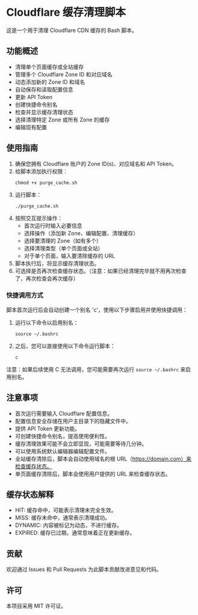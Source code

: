 # Cloudflare 缓存清理脚本

这是一个用于清理 Cloudflare CDN 缓存的 Bash 脚本。

## 功能概述

- 清理单个页面缓存或全站缓存
- 管理多个 Cloudflare Zone ID 和对应域名
- 动态添加新的 Zone ID 和域名
- 自动保存和读取配置信息
- 更新 API Token
- 创建快捷命令别名
- 检查并显示缓存清理状态
- 选择清理特定 Zone 或所有 Zone 的缓存
- 编辑现有配置

## 使用指南

1. 确保您拥有 Cloudflare 账户的 Zone ID(s)、对应域名和 API Token。
2. 给脚本添加执行权限：
   ```
   chmod +x purge_cache.sh
   ```
3. 运行脚本：
   ```
   ./purge_cache.sh
   ```
4. 按照交互提示操作：
   - 首次运行时输入必要信息
   - 选择操作（添加新 Zone、编辑配置、清理缓存）
   - 选择要清理的 Zone（如有多个）
   - 选择清理类型（单个页面或全站）
   - 对于单个页面，输入要清除缓存的 URL
5. 脚本执行后，将显示缓存清理状态。
6. 可选择是否再次检查缓存状态。（注意：如果已经清理完毕就不用再次检查了，再次检查会再次缓存）

### 快捷调用方式

脚本首次运行后会自动创建一个别名 'c'，使用以下步骤启用并使用快捷调用：

1. 运行以下命令以启用别名：
   ```
   source ~/.bashrc
   ```
2. 之后，您可以直接使用以下命令运行脚本：
   ```
   c
   ```

注意：如果后续使用 C 无法调用，您可能需要再次运行 `source ~/.bashrc` 来启用别名。

## 注意事项

- 首次运行需要输入 Cloudflare 配置信息。
- 配置信息安全存储在用户主目录下的隐藏文件中。
- 提供 API Token 更新功能。
- 可创建快捷命令别名，提高使用便利性。
- 缓存清理效果可能不会立即显现，可能需要等待几分钟。
- 可以使用系统默认编辑器编辑配置文件。
- 全站缓存清除后，脚本会自动使用域名的根 URL（https://domain.com）来检查缓存状态。
- 单页面缓存清除后，脚本会使用用户提供的 URL 来检查缓存状态。

## 缓存状态解释

- HIT: 缓存命中，可能表示清理未完全生效。
- MISS: 缓存未命中，通常表示清理成功。
- DYNAMIC: 内容被标记为动态，不进行缓存。
- EXPIRED: 缓存已过期，通常意味着正在更新缓存。

## 贡献

欢迎通过 Issues 和 Pull Requests 为此脚本贡献改进意见和代码。

## 许可

本项目采用 MIT 许可证。
